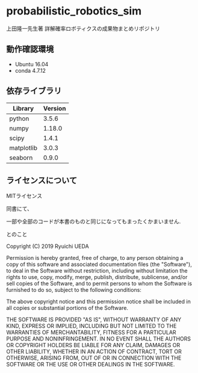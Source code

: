 # probabilistic_robotics_sim

上田隆一先生著 詳解確率ロボティクスの成果物まとめリポジトリ

## 動作確認環境

- Ubuntu 16.04
- conda 4.7.12

## 依存ライブラリ

| Library | Version |
| ---- | ---- |
| python | 3.5.6 |
| numpy | 1.18.0 |
| scipy | 1.4.1 |
| matplotlib | 3.0.3 |
| seaborn | 0.9.0 |

## ライセンスについて

MITライセンス

同書にて、

一部や全部のコードが本書のものと同じになってもまったくかまいません.

とのこと

Copyright (C) 2019 Ryuichi UEDA

Permission is hereby granted, free of charge, to any person obtaining a copy
of this software and associated documentation files (the "Software"), to deal
in the Software without restriction, including without limitation the rights
to use, copy, modify, merge, publish, distribute, sublicense, and/or sell
copies of the Software, and to permit persons to whom the Software is
furnished to do so, subject to the following conditions:

The above copyright notice and this permission notice shall be included in
all copies or substantial portions of the Software.

THE SOFTWARE IS PROVIDED "AS IS", WITHOUT WARRANTY OF ANY KIND, EXPRESS OR
IMPLIED, INCLUDING BUT NOT LIMITED TO THE WARRANTIES OF MERCHANTABILITY,
FITNESS FOR A PARTICULAR PURPOSE AND NONINFRINGEMENT. IN NO EVENT SHALL THE
AUTHORS OR COPYRIGHT HOLDERS BE LIABLE FOR ANY CLAIM, DAMAGES OR OTHER
LIABILITY, WHETHER IN AN ACTION OF CONTRACT, TORT OR OTHERWISE, ARISING FROM,
OUT OF OR IN CONNECTION WITH THE SOFTWARE OR THE USE OR OTHER DEALINGS IN
THE SOFTWARE.
